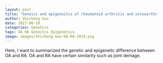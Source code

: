 ```yaml
---
layout: post
title: "Geneics and epigeneitcs of rheumatoid arthritis and osteoarthritis"
author: Shicheng Guo
date: 2017-06-10
categories: Genetics
tags: OA RA Geneitcs Epigenetics
image: images/Shicheng-Guo-OA-RA-2019.png
---
```


Here, I want to summarized the genetic and epigeneitc difference between OA and RA. OA and RA have certain similarity such as joint demage.
